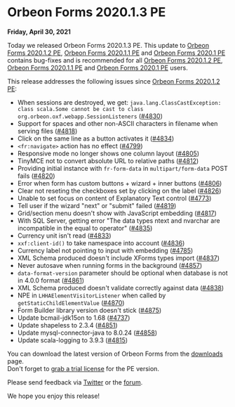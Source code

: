 # Orbeon Forms 2020.1.3 PE

__Friday, April 30, 2021__

Today we released Orbeon Forms 2020.1.3 PE. This update to [Orbeon Forms 2020.1.2 PE](orbeon-forms-2020.1.2.md), [Orbeon Forms 2020.1.1 PE](orbeon-forms-2020.1.1.md) and [Orbeon Forms 2020.1 PE](orbeon-forms-2020.1.md) contains bug-fixes and is recommended for all [Orbeon Forms 2020.1.2 PE](orbeon-forms-2020.1.2.md), [Orbeon Forms 2020.1.1 PE](orbeon-forms-2020.1.1.md) and [Orbeon Forms 2020.1 PE](orbeon-forms-2020.1.md) users.

This release addresses the following issues since [Orbeon Forms 2020.1.2 PE](orbeon-forms-2020.1.2.md):

- When sessions are destroyed, we get: `java.lang.ClassCastException: class scala.Some cannot be cast to class org.orbeon.oxf.webapp.SessionListeners` ([\#4830](https://github.com/orbeon/orbeon-forms/issues/4830))
- Support for spaces and other non-ASCII characters in filename when serving files ([\#4818](https://github.com/orbeon/orbeon-forms/issues/4818))
- Click on the same line as a button activates it ([\#4834](https://github.com/orbeon/orbeon-forms/issues/4834))
- `<fr:navigate>` action has no effect ([\#4799](https://github.com/orbeon/orbeon-forms/issues/4799))
- Responsive mode no longer shows one column layout ([\#4805](https://github.com/orbeon/orbeon-forms/issues/4805))
- TinyMCE not to convert absolute URL to relative paths ([\#4812](https://github.com/orbeon/orbeon-forms/issues/4812))
- Providing initial instance with `fr-form-data` in `multipart/form-data` POST fails ([\#4820](https://github.com/orbeon/orbeon-forms/issues/4820))
- Error when form has custom buttons + wizard + inner buttons ([\#4806](https://github.com/orbeon/orbeon-forms/issues/4806))
- Clear not reseting the checkboxes set by clicking on the label ([\#4826](https://github.com/orbeon/orbeon-forms/issues/4826))
- Unable to set focus on content of Explanatory Text control ([\#4773](https://github.com/orbeon/orbeon-forms/issues/4773))
- Tell user if the wizard "next" or "submit" failed ([\#4819](https://github.com/orbeon/orbeon-forms/issues/4819))
- Grid/section menu doesn't show with JavaScript embedding ([\#4817](https://github.com/orbeon/orbeon-forms/issues/4817))
- With SQL Server, getting error "The data types ntext and nvarchar are incompatible in the equal to operator" ([\#4835](https://github.com/orbeon/orbeon-forms/issues/4835))
- Currency unit isn't read ([\#4833](https://github.com/orbeon/orbeon-forms/issues/4833))
- `xxf:client-id()` to take namespace into account ([\#4836](https://github.com/orbeon/orbeon-forms/issues/4836))
- Currency label not pointing to input with embedding ([\#4785](https://github.com/orbeon/orbeon-forms/issues/4785))
- XML Schema produced doesn't include XForms types import ([\#4837](https://github.com/orbeon/orbeon-forms/issues/4837))
- Never autosave when running forms in the background ([\#4857](https://github.com/orbeon/orbeon-forms/issues/4857))
- `data-format-version` parameter should be optional when database is not in 4.0.0 format ([\#4861](https://github.com/orbeon/orbeon-forms/issues/4861))
- XML Schema produced doesn't validate correctly against data ([\#4838](https://github.com/orbeon/orbeon-forms/issues/4838))
- NPE in `LHHAElementVisitorListener` when called by `getStaticChildElementValue` ([\#4870](https://github.com/orbeon/orbeon-forms/issues/4870))
- Form Builder library version doesn't stick ([\#4875](https://github.com/orbeon/orbeon-forms/issues/4875))
- Update bcmail-jdk15on to 1.68 ([\#4737](https://github.com/orbeon/orbeon-forms/issues/4737))
- Update shapeless to 2.3.4 ([\#4851](https://github.com/orbeon/orbeon-forms/issues/4851))
- Update mysql-connector-java to 8.0.24 ([\#4858](https://github.com/orbeon/orbeon-forms/issues/4858))
- Update scala-logging to 3.9.3 ([\#4815](https://github.com/orbeon/orbeon-forms/issues/4815))

You can download the latest version of Orbeon Forms from the [downloads](https://www.orbeon.com/download) page.  
Don't forget to [grab a trial license](https://prod.orbeon.com/prod/fr/orbeon/register/new) for the PE version.

Please send feedback via [Twitter](https://twitter.com/orbeon) or the [forum](https://www.orbeon.com/community).

We hope you enjoy this release!
